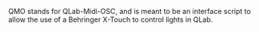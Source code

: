 QMO stands for QLab-Midi-OSC, and is meant to be an interface script to allow the use of a Behringer X-Touch to control lights in QLab.

